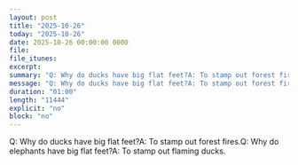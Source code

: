 ```yaml
---
layout: post
title: "2025-10-26"
today: "2025-10-26"
date: 2025-10-26 00:00:00 0000
file:
file_itunes:
excerpt:
summary: "Q: Why do ducks have big flat feet?A: To stamp out forest fires.Q: Why do elephants have big flat feet?A: To stamp out flaming ducks."
message: "Q: Why do ducks have big flat feet?A: To stamp out forest fires.Q: Why do elephants have big flat feet?A: To stamp out flaming ducks."
duration: "01:00"
length: "11444"
explicit: "no"
block: "no"
---
```

Q: Why do ducks have big flat feet?A: To stamp out forest fires.Q: Why do elephants have big flat feet?A: To stamp out flaming ducks.

